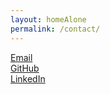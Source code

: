 ```yaml
---
layout: homeAlone
permalink: /contact/
---
```


[Email](mailto:mshiloh@nyu.edu)   
[GitHub](https://github.com/michaelshiloh)   
[LinkedIn](https://www.linkedin.com/in/michaelshiloh)
